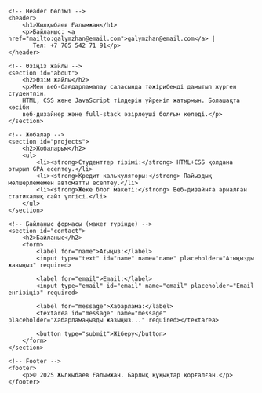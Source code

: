 <!DOCTYPE html>
<html lang="kk">
<head>
    <meta charset="UTF-8">
    <meta name="viewport" content="width=device-width, initial-scale=1.0">
    <title>Менің Портфолиом</title>
    <link rel="stylesheet" href="style.css">
</head>
<body>

    <!-- Header бөлімі -->
    <header>
        <h1>Жылқыбаев Ғалымжан</h1>
        <p>Байланыс: <a href="mailto:galymzhan@email.com">galymzhan@email.com</a> |
           Тел: +7 705 542 71 91</p>
    </header>

    <!-- Өзіңіз жайлы -->
    <section id="about">
        <h2>Өзім жайлы</h2>
        <p>Мен веб-бағдарламалау саласында тәжірибемді дамытып жүрген студентпін. 
        HTML, CSS және JavaScript тілдерін үйреніп жатырмын. Болашақта кәсіби 
        веб-дизайнер және full-stack әзірлеуші болғым келеді.</p>
    </section>

    <!-- Жобалар -->
    <section id="projects">
        <h2>Жобаларым</h2>
        <ul>
            <li><strong>Студенттер тізімі:</strong> HTML+CSS қолдана отырып GPA есептеу.</li>
            <li><strong>Кредит калькуляторы:</strong> Пайыздық мөлшерлемемен автоматты есептеу.</li>
            <li><strong>Жеке блог макеті:</strong> Веб-дизайнға арналған статикалық сайт үлгісі.</li>
        </ul>
    </section>

    <!-- Байланыс формасы (макет түрінде) -->
    <section id="contact">
        <h2>Байланыс</h2>
        <form>
            <label for="name">Атыңыз:</label>
            <input type="text" id="name" name="name" placeholder="Атыңызды жазыңыз" required>

            <label for="email">Email:</label>
            <input type="email" id="email" name="email" placeholder="Email енгізіңіз" required>

            <label for="message">Хабарлама:</label>
            <textarea id="message" name="message" placeholder="Хабарламаңызды жазыңыз..." required></textarea>

            <button type="submit">Жіберу</button>
        </form>
    </section>

    <!-- Footer -->
    <footer>
        <p>© 2025 Жылқыбаев Ғалымжан. Барлық құқықтар қорғалған.</p>
    </footer>

</body>
</html>
